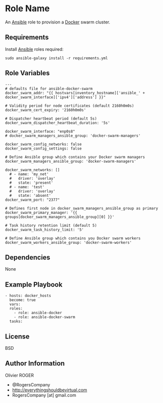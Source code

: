 Role Name
=========

An [Ansible] role to provision a [Docker] swarm cluster.

Requirements
------------

Install [Ansible] roles required:
```
sudo ansible-galaxy install -r requirements.yml
```

Role Variables
--------------

```
---
# defaults file for ansible-docker-swarm
docker_swarm_addr: "{{ hostvars[inventory_hostname]['ansible_' + docker_swarm_interface]['ipv4']['address'] }}"

# Validity period for node certificates (default 2160h0m0s)
docker_swarm_cert_expiry: '2160h0m0s'

# Dispatcher heartbeat period (default 5s)
docker_swarm_dispatcher_heartbeat_duration: '5s'

docker_swarm_interface: "enp0s8"
# docker_swarm_managers_ansible_group: 'docker-swarm-managers'

docker_swarm_config_networks: false
docker_swarm_config_settings: false

# Define Ansible group which contains your Docker swarm managers
docker_swarm_managers_ansible_group: 'docker-swarm-managers'

docker_swarm_networks: []
  # - name: 'my_net'
  #   driver: 'overlay'
  #   state: 'present'
  # - name: 'test'
  #   driver: 'overlay'
  #   state: 'absent'
docker_swarm_port: "2377"

# Defines first node in docker_swarm_managers_ansible_group as primary
docker_swarm_primary_manager: '{{ groups[docker_swarm_managers_ansible_group][0] }}'

# Task history retention limit (default 5)
docker_swarm_task_history_limit: '5'

# Define Ansible group which contains you Docker swarm workers
docker_swarm_workers_ansible_group: 'docker-swarm-workers'
```

Dependencies
------------

None

Example Playbook
----------------

```
- hosts: docker_hosts
  become: true
  vars:
  roles:
    - role: ansible-docker
    - role: ansible-docker-swarm
  tasks:
```

License
-------

BSD

Author Information
------------------


Olivier ROGER
- @RogersCompany
- http://everythingshouldbevirtual.com
- RogersCompany [at] gmail.com

[Ansible]: <https://www.ansible.com>
[Docker]: <https://www.docker.com>
